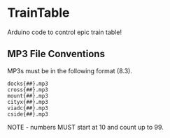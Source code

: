 # TrainTable
Arduino code to control epic train table!

## MP3 File Conventions
MP3s must be in the following format (8.3).
```
docks{##}.mp3
cross{##}.mp3
mount{##}.mp3
cityx{##}.mp3
viadc{##}.mp3
cside{##}.mp3
```
NOTE - numbers MUST start at 10 and count up to 99.

